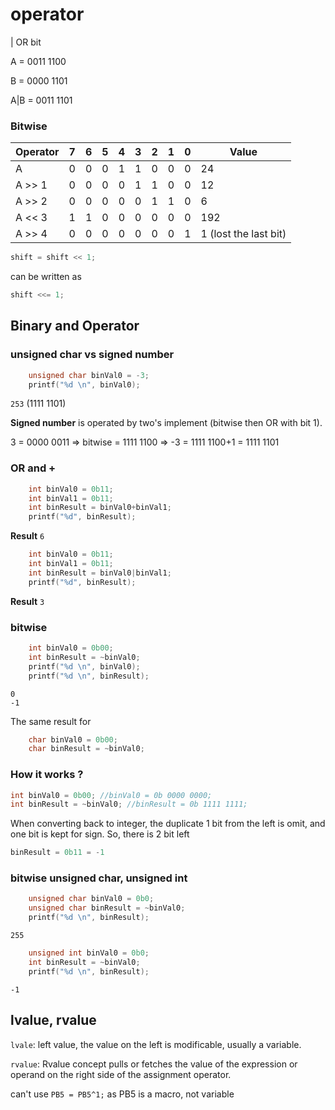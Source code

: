 # operator

| OR bit

A = 0011 1100

B = 0000 1101

A|B = 0011 1101

### Bitwise

| Operator |7|6|5|4|3|2|1|0|Value|
| ------- |--|--|--|--|--|--|--|--|--|
|A |0|0|0|1|1|0|0|0|24|		
|A >> 1 |0|0|0|0|1|1|0|0|12|			
|A >> 2 |0|0|0|0|0|1|1|0|6|
|A << 3	|1|1|0|0|0|0|0|0|192|
|A >> 4	|0|0|0|0|0|0|0|1|1 (lost the last bit)| 

```c
shift = shift << 1;
```
can be written as
```c
shift <<= 1;
```

## Binary and Operator

### unsigned char vs signed number

```c
	unsigned char binVal0 = -3;
	printf("%d \n", binVal0);
```

``253`` (1111 1101)

**Signed number** is operated by two's implement (bitwise then OR with bit 1).

3 = 0000 0011 => bitwise = 1111 1100
=> -3 = 1111 1100+1 = 1111 1101

### OR and +

```c
	int binVal0 = 0b11;
	int binVal1 = 0b11;
	int binResult = binVal0+binVal1;
	printf("%d", binResult);
```	
**Result** ``6``

```c
	int binVal0 = 0b11;
	int binVal1 = 0b11;
	int binResult = binVal0|binVal1;
	printf("%d", binResult);
```
**Result** ``3``

### bitwise

```c
	int binVal0 = 0b00;
	int binResult = ~binVal0;
	printf("%d \n", binVal0);
	printf("%d \n", binResult);
```

```
0 
-1 
```

The same result for 

```c
	char binVal0 = 0b00;
	char binResult = ~binVal0;
```

### How it works ?

```c
int binVal0 = 0b00; //binVal0 = 0b 0000 0000;
int binResult = ~binVal0; //binResult = 0b 1111 1111;
```

When converting back to integer, the duplicate 1 bit from the left is omit, and one bit is kept for sign. So, there is 2 bit left

```c
binResult = 0b11 = -1
```

### bitwise unsigned char, unsigned int

```c
	unsigned char binVal0 = 0b0;
	unsigned char binResult = ~binVal0;
	printf("%d \n", binResult);
```	

```
255
```

```c
	unsigned int binVal0 = 0b0;
	int binResult = ~binVal0;
	printf("%d \n", binResult);
```	

```
-1
```

## lvalue, rvalue

``lvale``: left value, the value on the left is modificable, usually a variable.

``rvalue``: Rvalue concept pulls or fetches the value of the expression or operand on the right side of the assignment operator. 

can't use ``PB5 = PB5^1;`` as PB5 is a macro, not variable
